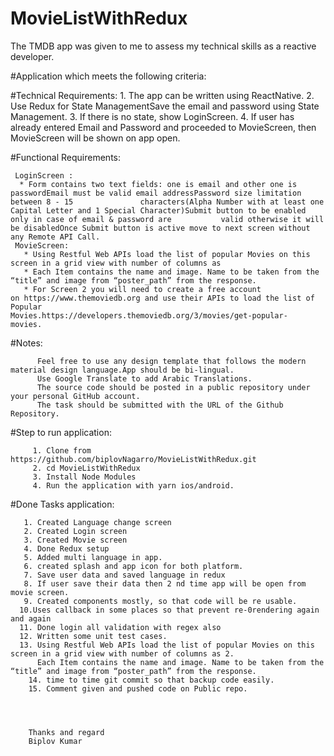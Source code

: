 # MovieListWithRedux

   The TMDB app was given to me to assess my technical skills as a reactive developer.


#Application which meets the following criteria:

#Technical Requirements: 
    1. The app can be written using ReactNative.
    2. Use Redux for State ManagementSave the email and password using State Management. 
    3. If there is no state, show LoginScreen. 
    4. If user has already entered Email and Password and proceeded to MovieScreen, then MovieScreen will be shown on app open.
    
#Functional Requirements:
   
     LoginScreen :
      * Form contains two text fields: one is email and other one is passwordEmail must be valid email addressPassword size limitation between 8 - 15               characters(Alpha Number with at least one Capital Letter and 1 Special Character)Submit button to be enabled only in case of email & password are           valid otherwise it will be disabledOnce Submit button is active move to next screen without any Remote API Call. 
     MovieScreen:
       * Using Restful Web APIs load the list of popular Movies on this screen in a grid view with number of columns as 
       * Each Item contains the name and image. Name to be taken from the “title” and image from “poster_path” from the response. 
       * For Screen 2 you will need to create a free account on https://www.themoviedb.org and use their APIs to load the list of Popular                             Movies.https://developers.themoviedb.org/3/movies/get-popular-movies.  
 
 
 #Notes: 

          Feel free to use any design template that follows the modern material design language.App should be bi-lingual. 
          Use Google Translate to add Arabic Translations.
          The source code should be posted in a public repository under your personal GitHub account.
          The task should be submitted with the URL of the Github Repository.


#Step to run application: 

         1. Clone from https://github.com/biplovNagarro/MovieListWithRedux.git
         2. cd MovieListWithRedux
         3. Install Node Modules
         4. Run the application with yarn ios/android.


#Done Tasks application: 
     
       1. Created Language change screen
       2. Created Login screen
       3. Created Movie screen
       4. Done Redux setup
       5. Added multi language in app.
       6. created splash and app icon for both platform.
       7. Save user data and saved language in redux
       8. If user save their data then 2 nd time app will be open from movie screen.
       9. Created components mostly, so that code will be re usable.
      10.Uses callback in some places so that prevent re-0rendering again and again
      11. Done login all validation with regex also
      12. Written some unit test cases.
      13. Using Restful Web APIs load the list of popular Movies on this screen in a grid view with number of columns as 2.
          Each Item contains the name and image. Name to be taken from the “title” and image from “poster_path” from the response. 
        14. time to time git commit so that backup code easily.
        15. Comment given and pushed code on Public repo.




        Thanks and regard 
        Biplov Kumar





